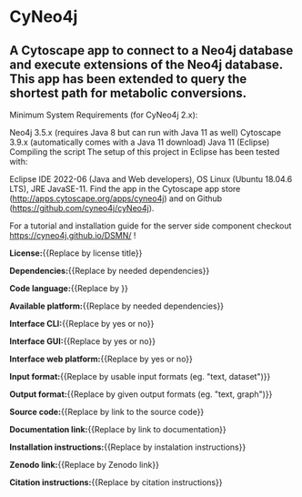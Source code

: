 <!--Title-->
# CyNeo4j
<!--/Title-->
<!--Statement-->
## **A Cytoscape app to connect to a Neo4j database and execute extensions of the Neo4j database. This app has been extended to query the shortest path for metabolic conversions.**
<!--/Statement-->
<!--Description-->
Minimum System Requirements (for CyNeo4j 2.x):

Neo4j 3.5.x (requires Java 8 but can run with Java 11 as well)
Cytoscape 3.9.x (automatically comes with a Java 11 download)
Java 11 (Eclipse)
Compiling the script The setup of this project in Eclipse has been tested with:

Eclipse IDE 2022-06 (Java and Web developers), OS Linux (Ubuntu 18.04.6 LTS), JRE JavaSE-11.
Find the app in the Cytoscape app store (http://apps.cytoscape.org/apps/cyneo4j) and on Github (https://github.com/cyneo4j/cyNeo4j).

For a tutorial and installation guide for the server side component checkout https://cyneo4j.github.io/DSMN/ !
<!--/Description-->
<!--License-->
**License:**{{Replace by license title}}
<!--/License-->
<!--Dependencies-->
**Dependencies:**{{Replace by needed dependencies}}
<!--/Dependencies-->
<!--Code language-->
**Code language:**{{Replace by }}
<!--/Code language-->
<!--Available platform-->
**Available platform:**{{Replace by needed dependencies}}
<!--/Available platform-->
<!--Interface CLI-->
**Interface CLI:**{{Replace by yes or no}}
<!--/Interface CLI-->
**Interface GUI:**<!--Interface GUI-->{{Replace by yes or no}}<!--/Interface GUI-->  
<!--Interface web platform-->
**Interface web platform:**{{Replace by yes or no}}
<!--/Interface web platform-->
<!--Input format-->
**Input format:**{{Replace by usable input formats (eg. "text, dataset")}}
<!--/Input format-->
<!--Output format-->
**Output format:**{{Replace by given output formats (eg. "text, graph")}}
<!--/Output format-->
<!--Source code-->
**Source code:**{{Replace by link to the source code}}
<!--/Source code-->
<!--Documentation link-->
**Documentation link:**{{Replace by link to documentation}}
<!--/Documentation link-->
<!--Installation instructions-->
**Installation instructions:**{{Replace by instalation instructions}}
<!--/Installation instructions-->
<!--Zenodo link-->
**Zenodo link:**{{Replace by Zenodo link}}
<!--/Zenodo link-->
<!--Citation instructions-->
**Citation instructions:**{{Replace by citation instructions}}
<!--/Citation instructions-->

